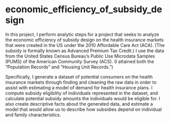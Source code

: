 # economic_efficiency_of_subsidy_design

In this project, I perform analytic steps for a project that seeks to analyze the economic efficiency of subsidy design on the health insurance markets that were created in the US under the 2010 Affordable Care Act (ACA). (The subsidy is formally known as Advanced Premium Tax Credit.) I use the data from the United States Census Bureau’s Public Use Microdata Samples (PUMS) of the American Community Survey (ACS). (I attained both the “Population Records” and “Housing Unit Records.”)

Specifically, I generate a dataset of potential consumers on the health insurance markets through finding and cleaning the raw data in order to assist with estimating a model of demand for health insurance plans. I compute subsidy eligibility of individuals represented in the dataset, and calculate potential subsidy amounts the individuals would be eligible for. I also create descriptive facts about the generated data, and estimate a model that would allow us to describe how subsidies depend on individual and family characteristics.

